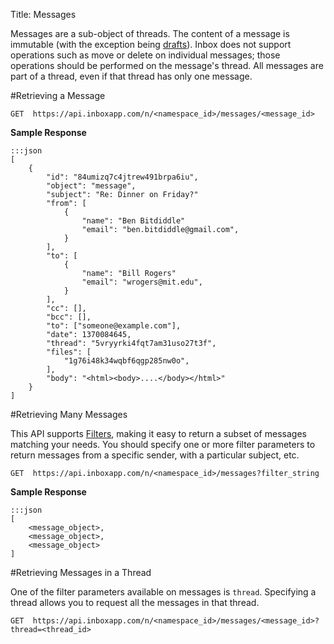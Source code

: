 Title: Messages

Messages are a sub-object of threads. The content of a message is immutable (with the exception being [drafts](#drafts)). Inbox does not support operations such as move or delete on individual messages; those operations should be performed on the message's thread. All messages are part of a thread, even if that thread has only one message.

#Retrieving a Message

    GET  https://api.inboxapp.com/n/<namespace_id>/messages/<message_id>

**Sample Response**

```
:::json
[
    {
        "id": "84umizq7c4jtrew491brpa6iu",
        "object": "message",
        "subject": "Re: Dinner on Friday?"
        "from": [
            {
                "name": "Ben Bitdiddle"
                "email": "ben.bitdiddle@gmail.com",
            }
        ],
        "to": [
            {
                "name": "Bill Rogers"
                "email": "wrogers@mit.edu",
            }
        ],
        "cc": [],
        "bcc": [],
        "to": ["someone@example.com"],
        "date": 1370084645,
        "thread": "5vryyrki4fqt7am31uso27t3f",
        "files": [
            "1g76i48k34wqbf6qgp285nw0o",
        ],
        "body": "<html><body>....</body></html>"
    }
]
```

#Retrieving Many Messages

This API supports [Filters](#filters), making it easy to return a subset of messages matching your needs. You should specify one or more filter parameters to return messages from a specific sender, with a particular subject, etc.

    GET  https://api.inboxapp.com/n/<namespace_id>/messages?filter_string


**Sample Response**


```
:::json
[
    <message_object>,
    <message_object>,
    <message_object>
]
```

#Retrieving Messages in a Thread

One of the filter parameters available on messages is `thread`. Specifying a thread allows you to request all the messages in that thread.

    GET  https://api.inboxapp.com/n/<namespace_id>/messages/<message_id>?thread=<thread_id>
